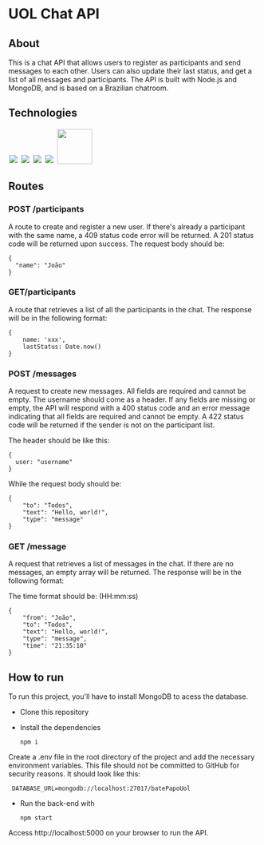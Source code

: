 # UOL Chat API

## About

This is a chat API that allows users to register as participants and send messages to each other. Users can also update their last status, and get a list of all messages and participants. The API is built with Node.js and MongoDB, and is based on a Brazilian chatroom.

## Technologies

<p align='left'>
<img style='margin: 2px;' src='https://img.shields.io/badge/Node.js-43853D?style=for-the-badge&logo=node.js&logoColor=white'/>
<img style='margin: 2px;' src='https://img.shields.io/badge/JavaScript-F7DF1E?style=for-the-badge&logo=javascript&logoColor=black'/>
<img style='margin: 2px;' src='https://img.shields.io/badge/express.js-%23404d59.svg?style=for-the-badge&logo=express&logoColor=%2361DAFB'/>
<img style='margin: 2px;' src='https://img.shields.io/badge/MongoDB-%234ea94b.svg?style=for-the-badge&logo=mongodb&logoColor=white'>
<img style='margin: 2px; width:70px' src='https://img.shields.io/badge/NPM-%23CB3837.svg?style=for-the-badge&logo=npm&logoColor=white/'>
</p>

## Routes

### POST /participants

A route to create and register a new user. If there's already a participant with the same name, a 409 status code error will be returned. A 201 status code will be returned upon success. The request body should be:

    {
      "name": "João"
    }

### GET/participants
A route that retrieves a list of all the participants in the chat. The response will be in the following format:

    {
        name: 'xxx',
        lastStatus: Date.now()
    }
    
### POST /messages
A request to create new messages. All fields are required and cannot be empty. The username should come as a header. If any fields are missing or empty, the API will respond with a 400 status code and an error message indicating that all fields are required and cannot be empty. A 422 status code will be returned if the sender is not on the participant list.

The header should be like this:

    {
      user: "username"
    }

While the request body should be:

    {
        "to": "Todos",
        "text": "Hello, world!",
        "type": "message"
    }
    
### GET /message
A request that retrieves a list of messages in the chat. If there are no messages, an empty array will be returned. The response will be in the following format:

The time format should be: (HH:mm:ss)

	{
        "from": "João",
        "to": "Todos",
        "text": "Hello, world!",
        "type": "message",
        "time": "21:35:10" 
	}

## How to run

To run this project, you'll have to install MongoDB to acess the database.

- Clone this repository
- Install the dependencies
      
      npm i
      
Create a .env file in the root directory of the project and add the necessary environment variables. This file should not be committed to GitHub for security reasons. It should look like this:

     DATABASE_URL=mongodb://localhost:27017/batePapoUol

- Run the back-end with

      npm start

Access http://localhost:5000 on your browser to run the API.

